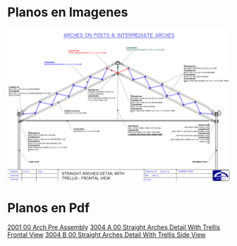 <!-- TITLE: Multitunel Arco Recto 960 -->
<!-- SUBTITLE: A quick summary of Multitunel Arco Recto 960 -->

# Planos en Imagenes
![Arcorectosobreposte](/uploads/mt-9-60-recto/arcorectosobreposte.png "Arcorectosobreposte")

# Planos en Pdf
[2001 00 Arch Pre Assembly](/uploads/mt-9-60-recto/2001-00-arch-pre-assembly.pdf "2001 00 Arch Pre Assembly")
[3004 A 00 Straight Arches Detail With Trellis Frontal View](/uploads/mt-9-60-recto/3004-a-00-straight-arches-detail-with-trellis-frontal-view.pdf "3004 A 00 Straight Arches Detail With Trellis Frontal View")
[3004 B 00 Straight Arches Detail With Trellis Side View](/uploads/mt-9-60-recto/3004-b-00-straight-arches-detail-with-trellis-side-view.pdf "3004 B 00 Straight Arches Detail With Trellis Side View")
